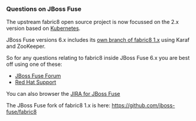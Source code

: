 ### Questions on JBoss Fuse 

The upstream fabric8 open source project is now focussed on the 2.x version based on [Kubernetes](http://kubernetes.io/).

JBoss Fuse versions 6.x includes its [own branch of fabric8 1.x](https://github.com/jboss-fuse/fabric8) using Karaf and ZooKeeper.

So for any questions relating to fabric8 inside JBoss Fuse 6.x you are best off using one of these:
 
* [JBoss Fuse Forum](https://developer.jboss.org/en/products/fuse)
* [Red Hat Support](https://access.redhat.com/)

You can also browser the [JIRA for JBoss Fuse](https://issues.jboss.org/projects/ENTESB)

The JBoss Fuse fork of fabric8 1.x is here: https://github.com/jboss-fuse/fabric8